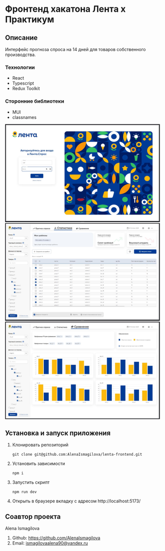 # Фронтенд хакатона Лента x Практикум

## Описание

Интерфейс прогноза спроса на 14 дней для товаров собственного производства.

### Технологии
 
- React
- Typescript
- Redux Toolkit

### Сторонние библиотеки 

- MUI
- classnames

![Превью проекта](./images/signin.JPG)
![Превью проекта](./images/table.JPG)
![Превью проекта](./images/chart.JPG)

## Установка и запуск приложения

1. Клонировать репозиторий
 
   ```shell
   git clone git@github.com:AlenaIsmagilova/lenta-frontend.git
   ```

2. Установить зависимости

   ```shell
   npm i
   ```

3. Запустить скрипт

   ```shell
   npm run dev
   ```

4. Открыть в браузере вкладку с адресом http://localhost:5173/

## Соавтор проекта

Alena Ismagilova

1.  Github: https://github.com/AlenaIsmagilova
2.  Email: ismagilovaalena90@yandex.ru
